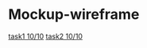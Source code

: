 # Mockup-wireframe
[task1 10/10](https://miro.com/app/board/uXjVPPXRU3s=/?share_link_id=325545772645)
[task2 10/10](https://miro.com/app/board/uXjVPOjj26s=/?share_link_id=226893989815)
